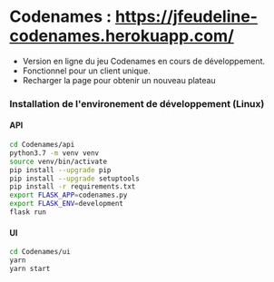 # Codenames : https://jfeudeline-codenames.herokuapp.com/

- Version en ligne du jeu Codenames en cours de développement.
- Fonctionnel pour un client unique.
- Recharger la page pour obtenir un nouveau plateau

### Installation de l'environement de développement (Linux)

#### API

```bash
cd Codenames/api
python3.7 -m venv venv
source venv/bin/activate
pip install --upgrade pip
pip install --upgrade setuptools
pip install -r requirements.txt
export FLASK_APP=codenames.py
export FLASK_ENV=development
flask run
```

#### UI

```bash
cd Codenames/ui
yarn
yarn start
```
